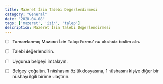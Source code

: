 ```yaml
---
title: Mazeret İzin Talebi Değerlendirmesi
category: "General"
date: "2020-04-08"
tags: ['mazeret', 'izin', 'talep']
description: Mazeret İzin Talebi Değerlendirmesi
---
```


- [ ] Tamamlanmış Mazeret İzin Talep Formu’ nu eksiksiz teslim alın.

- [ ] Talebi değerlendirin.

- [ ] Uygunsa belgeyi imzalayın.

- [ ] Belgeyi çoğaltın. 1 nüshasını özlük dosyasına, 1 nüshasını kişiye diğer bir nüshayı ilgili birime ulaştırın.
